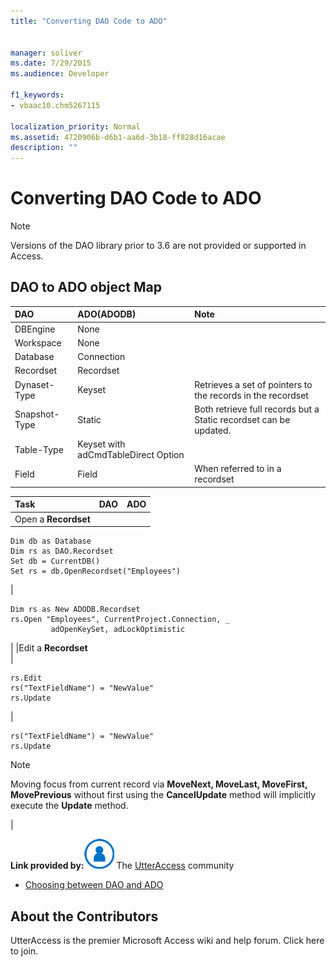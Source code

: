 ```yaml
---
title: "Converting DAO Code to ADO"
  
  
manager: soliver
ms.date: 7/29/2015
ms.audience: Developer
 
f1_keywords:
- vbaac10.chm5267115
  
localization_priority: Normal
ms.assetid: 4720906b-d6b1-aa6d-3b18-ff828d16acae
description: ""
---
```


# Converting DAO Code to ADO

> [!NOTE]
> Versions of the DAO library prior to 3.6 are not provided or supported in Access. 
  
## DAO to ADO object Map

|****DAO****|****ADO(ADODB)****|****Note****|
|:-----|:-----|:-----|
|DBEngine  <br/> |None  <br/> ||
|Workspace  <br/> |None  <br/> ||
|Database  <br/> |Connection  <br/> ||
|Recordset  <br/> |Recordset  <br/> ||
|Dynaset-Type  <br/> |Keyset  <br/> |Retrieves a set of pointers to the records in the recordset  <br/> |
|Snapshot-Type  <br/> |Static  <br/> |Both retrieve full records but a Static recordset can be updated.  <br/> |
|Table-Type  <br/> |Keyset with adCmdTableDirect Option  <br/> ||
|Field  <br/> |Field  <br/> |When referred to in a recordset  <br/> |
   
|**Task**|**DAO**|**ADO**|
|:-----|:-----|:-----|
|Open a **Recordset** <br/> |
```
Dim db as Database
Dim rs as DAO.Recordset
Set db = CurrentDB()
Set rs = db.OpenRecordset("Employees")

```

|
```
Dim rs as New ADODB.Recordset
rs.Open "Employees", CurrentProject.Connection, _
         adOpenKeySet, adLockOptimistic

```

|
|Edit a **Recordset** <br/> |
```
rs.Edit 
rs("TextFieldName") = "NewValue"
rs.Update
```

|
```
rs("TextFieldName") = "NewValue" 
rs.Update
```

> [!NOTE]
> Moving focus from current record via **MoveNext, MoveLast, MoveFirst, MovePrevious** without first using the **CancelUpdate** method will implicitly execute the **Update** method. 
  
|
   
 **Link provided by:**![Community Member Icon](media/8b9774c4-6c97-470e-b3a2-56d8f786444c.png) The [UtterAccess](http://www.utteraccess.com) community 
  
- [Choosing between DAO and ADO](http://www.utteraccess.com/wiki/index.php/Choosing_between_DAO_and_ADO)
    
## About the Contributors
<a name="AboutContributors"> </a>

UtterAccess is the premier Microsoft Access wiki and help forum. Click here to join. 
  

